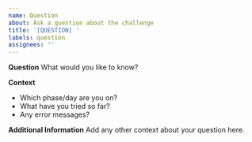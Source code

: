 ```yaml
---
name: Question
about: Ask a question about the challenge
title: '[QUESTION] '
labels: question
assignees: ''
---
```


**Question**
What would you like to know?

**Context**
- Which phase/day are you on?
- What have you tried so far?
- Any error messages?

**Additional Information**
Add any other context about your question here.